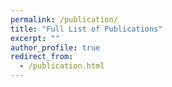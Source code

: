 ```yaml
---
permalink: /publication/
title: "Full List of Publications"
excerpt: ""
author_profile: true
redirect_from: 
  - /publication.html
---
```


<div id="show_bib"></div>

<script src="https://cdn.jsdelivr.net/npm/jquery@3.7.1/dist/jquery.min.js"></script>
<script src="/assets/js/bibtex_js.js"></script>
<script>
    // load the bibtex file from the server: /assets/bibtex/myref.bib
    let bibtex_file = "/assets/bibtex/myref.bib";
    let myname = "Yuqiang Sun";
    let parser = new BibtexParser();
    var fixValue = function (value) {
        value = value.replace(/\\glqq\s?/g, "&bdquo;");
        value = value.replace(/\\grqq\s?/g, '&rdquo;');
        value = value.replace(/\\ /g, '&nbsp;');
        value = value.replace(/\\url/g, '');
        value = value.replace(/---/g, '&mdash;');
        value = value.replace(/{\\"a}/g, '&auml;');
        value = value.replace(/\{\\"o\}/g, '&ouml;');
        value = value.replace(/{\\"u}/g, '&uuml;');
        value = value.replace(/{\\"A}/g, '&Auml;');
        value = value.replace(/{\\"O}/g, '&Ouml;');
        value = value.replace(/{\\"U}/g, '&Uuml;');
        value = value.replace(/\\ss/g, '&szlig;');
        value = value.replace(/\{(.*?)\}/g, '$1');
        return value;
    }
    var ccfBadge = function(value){
        if (value == "A"){
            var badge = "<img src='https://img.shields.io/badge/CCF-A-red?style=flat-square'>"
        }else if (value == "B"){
            var badge = "<img src='https://img.shields.io/badge/CCF-B-blue?style=flat-square'>"
        }else if (value == "C"){
            var badge = "<img src='https://img.shields.io/badge/CCF-C-green?style=flat-square'>"
        }else{
            var badge = ""
        }
        return badge;
    }
    var awardBadge = function(value){
        var badge = "<img src='https://img.shields.io/badge/" + value + "-gold?style=flat-square'>";
        return badge;
    }
    var opensourceBadge = function(value){
        var badge = "<a href='" + value + "'><img src='https://img.shields.io/badge/Open-Source-blue?style=flat-square'></a>";
        return badge;
    }
    var authorBold = function(value){
        // first split by end
        var authors = value.split(" and ");
        // for each author, if the author name contains comma, then remove the comma and change the order
        for (var i = 0; i < authors.length; i++){
            var author = authors[i];
            if (author.indexOf(",") > 0){
                var name = author.split(",");
                authors[i] = name[1].trim() + " " + name[0].trim();
            }
        }
        // finally, join the authors and bold the name in myname
        var author = authors.join(", ");
        author = author.replace(myname, "<b>" + myname + "</b>");
        return author;
    }
    function getRemote(remote_url) {
    return $.ajax({
        type: "GET",
        url: remote_url,
        async: false
    }).responseText;
}   bibtex_string = getRemote(bibtex_file);
    parser.setInput(bibtex_string);
    parser.bibtex();
    let entries = Object.values(parser.getEntries());
    let html = "<ul class='publication-list'>";
    // sort by year, descending
    entries.sort(function(a, b) {
        return b["YEAR"] - a["YEAR"];
    });
    for(let i = 0; i < entries.length; i++) {
        let entry = entries[i];
        let title = fixValue(entry["TITLE"]);
        let author = fixValue(entry["AUTHOR"]);
        let year = entry["YEAR"];
        if (i == 0 || year != entries[i-1]["YEAR"]) {
            html += "<h2>" + year + "</h2>";
        }
        if ("JOURNAL" in entry) {
            var venue = fixValue(entry["JOURNAL"]);
        } else if ("BOOKTITLE" in entry) {
            var venue = fixValue(entry["BOOKTITLE"]);
        } else if ("SCHOOL" in entry) {
            var venue = fixValue(entry["SCHOOL"]);
        } else if ("PUBLISHER" in entry) {
            var venue = fixValue(entry["PUBLISHER"]);
        } else {
            var venue = "";
        }
        if ("CCF" in entry) {
            var ccf = ccfBadge(entry["CCF"]);
        } else {
            var ccf = "";
        }
        if ("AWARD" in entry){
            var award = awardBadge(entry["AWARD"]);
        } else {
            var award = "";
        }
        if("OPENSOURCE" in entry){
            var opensource = opensourceBadge(entry["OPENSOURCE"]);
        }else{
            var opensource = "";
        }
        html += "<li>";
        html += "<span>" + title + "</span>";
        html += "<ul>";
        html += "<li>" + authorBold(author) + "</li>";
        html += "<li><em>" + venue + "</em></li>";
        if (ccf != "" || award != "" || opensource != "") {
            html += "<li>" + ccf + award + opensource + "</li>";
        }
        html += "</ul>";
        html += "</li>";
    }
    html += "</ul>";
    document.getElementById("show_bib").innerHTML = html;
</script>
